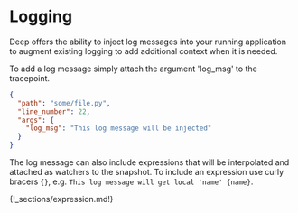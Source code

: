 # Logging 
Deep offers the ability to inject log messages into your running application to augment existing logging to add additional context when it is needed.

To add a log message simply attach the argument 'log_msg' to the tracepoint.

```json
{
  "path": "some/file.py",
  "line_number": 22,
  "args": {
    "log_msg": "This log message will be injected"
  }
}
```

The log message can also include expressions that will be interpolated and attached as watchers to the snapshot. To include an expression use curly bracers `{}`, e.g. `This log message will get local 'name' {name}`.

{!_sections/expression.md!}
